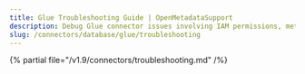 ```yaml
---
title: Glue Troubleshooting Guide | OpenMetadataSupport
description: Debug Glue connector issues involving IAM permissions, metadata fetch errors, or schema loading failures.
slug: /connectors/database/glue/troubleshooting
---
```


{% partial file="/v1.9/connectors/troubleshooting.md" /%}

